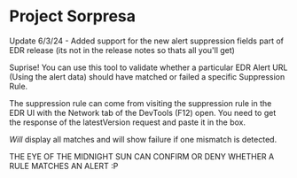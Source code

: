 # Project Sorpresa

Update 6/3/24 - Added support for the new alert suppression fields part of EDR release (its not in the release notes so thats all you'll get) 

Suprise! You can use this tool to validate whether a particular EDR Alert URL (Using the alert data) should have matched or failed a specific Suppression Rule.

The suppression rule can come from visiting the suppression rule in the EDR UI with the Network tab of the DevTools (F12) open. You need to get the response of the latestVersion request and paste it in the box. 

_Will_ display all matches and will show failure if one mismatch is detected.

THE EYE OF THE MIDNIGHT SUN CAN CONFIRM OR DENY WHETHER A RULE MATCHES AN ALERT :P 
